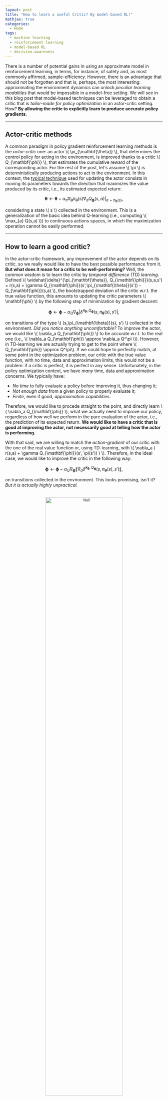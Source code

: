 ```yaml
---
layout: post
title: "How to learn a useful Critic? By model-based RL!"
mathjax: true
categories:
  - Home
tags:
  - machine learning
  - reinforcement learning
  - model-based RL
  - decision-awareness
---
```

There is a number of potential gains in using an approximate model in reinforcement learning, in terms, for instance, of safety and, as most commonly affirmed, sample-efficiency.
However, there is an advantage that should not be forgotten and that is, perhaps, the most interesting: approximating the environment dynamics can unlock _peculiar learning modalities_ that would be impossible in a model-free setting.
We will see in this blog post that model-based techniques can be leveraged to obtain a critic that is _tailor-made for policy optimization_ in an actor-critic setting.
How? __By allowing the critic to explicitly learn to produce accurate policy gradients__.

---
## Actor-critic methods
A common paradigm in policy gradient reinforcement learning methods is the _actor-critic_ one: an actor \\( \pi_{\mathbf{\theta}} \\), that determines the control policy for acting in the environment, is improved thanks to a critic \\( Q_{\mathbf{\phi}} \\), that estimates the cumulative reward of the corresponding actor.
For the rest of the post, let's assume \\( \pi \\) is deterministically producing actions to act in the environment.
In this context, the [typical technique](http://proceedings.mlr.press/v32/silver14.html) used for updating the actor consists in moving its parameters towards the direction that maximizes the value produced by its critic, i.e., its estimated expected return:

<center>

$$
  \mathbf{\theta} \gets \mathbf{\theta} + \alpha_{\pi} \nabla_{\mathbf{\theta}} \pi_{\mathbf{\theta}}(s) \nabla_a Q_{\mathbf{\phi}} (s, a)|_{a = \pi_{\mathbf{\theta}}(s)},
$$

</center>

considering a state \\( s \\) collected in the environment.
This is a generalization of the basic idea behind Q-learning (i.e., computing \\( \max_{a} Q(s,a) \\)) to continuous actions spaces, in which the maximization operation cannot be easily performed.

---
## How to learn a good critic?
In the actor-critic framework, any improvement of the actor depends on its critic, so we really would like to have the best possible performance from it.
__But what does it mean for a critic to be well-performing?__
Well, the common wisdom is to learn the critic by _temporal difference_ (TD) _learning_.
Defined \\( \widehat{\delta}^{\pi_{\mathbf{\theta}}, Q_{\mathbf{\phi}}}(s,a,s') = r(s,a) + \gamma Q_{\mathbf{\phi}}(s',\pi_{\mathbf{\theta}}(s')) - Q_{\mathbf{\phi}}(s,a) \\), the bootstrapped deviation of the critic w.r.t. the true value function, this amounts to updating the critic parameters \\( \mathbf{\phi} \\) by the following step of minimization by gradient descent:

$$
  \mathbf{\phi} \gets \mathbf{\phi} - \alpha_{Q} \nabla_{\mathbf{\phi}} \left| \widehat{\delta}^{\pi_{\mathbf{\theta}}, Q_{\mathbf{\phi}}}(s,\pi_{\mathbf{\theta}}(s),s') \right|,
$$

on transitions of the type \\( (s,\pi_{\mathbf{\theta}}(s), s') \\) collected in the environment.
_Did you notice anything uncomfortable?_
To improve the actor, we would like \\( \nabla_a Q_{\mathbf{\phi}} \\) to be accurate w.r.t. to the real one (i.e., \\( \nabla_a Q_{\mathbf{\phi}} \approx \nabla_a Q^\pi \\)).
However, in TD-learning we are actually trying to get to the point where \\( Q_{\mathbf{\phi}} \approx Q^\pi\\).
If we could hope to perfectly match, at some point in the optimization problem, our critic with the true value function, with no time, data and approximation limits, this would not be a problem: if a critic is perfect, it is perfect in any sense.
Unfortunately, in the policy optimization context, we have _many_ time, data and approximation concerns.
We typically have:
- _No time_ to fully evaluate a policy before improving it, thus changing it;
- _Not enough data_ from a given policy to properly evaluate it;
- _Finite_, even if good, _approximation capabilities_.

Therefore, we would like to procede straight to the point, and directly learn \\( \nabla_a Q_{\mathbf{\phi}} \\), what we actually need to improve our policy, regardless of how well we perform in the pure evaluation of the actor, i.e., the prediction of its expected return.
__We would like to have a critic that is good at improving the actor, not necessarily good at telling how the actor is performing.__

With that said, we are willing to match the _action-gradient_ of our critic with the one of the real value function or, using TD-learning,  with \\( \nabla_a ( r(s,a) + \gamma Q_{\mathbf{\phi}}(s', \pi(s')) ) \\).
Therefore, in the ideal case, we would like to improve the critic in the following way:

$$
  \mathbf{\phi} \gets \mathbf{\phi} - \alpha_{Q} \nabla_{\mathbf{\phi}} \left\| \nabla_a \widehat{\delta}^{\pi_{\mathbf{\theta}}, Q_{\mathbf{\phi}}}(s,\pi_{\mathbf{\theta}}(s),s') \right\|,
$$

on transitions collected in the environment. This looks promising, isn't it?
_But it is actually highly unpractical._

<br>
<div style="width:image width px; font-size:80%; text-align:center;">
<img src="/assets/images/meme.png" style='width:70%; left:0; right:0; margin:auto;' alt="Null">
</div>
<br>

Computing \\( \nabla_a \widehat{\delta}^{\pi_{\mathbf{\theta}}, Q_{\mathbf{\phi}}} \\), the action-gradient of the TD-error, requires to have the real environment dynamics at our disposal in a differentiable form.
We need, in fact, to compute \\( \nabla_a Q_{\mathbf{\phi}}(s', \pi_{\mathbf{\theta}}(s'))\\), to see how the action taken by the agent in a step affects the value at the subsequent step.
It is even more clear to see by looking at the computational graph constructed when computing the TD-error.

<br>
<div style="width:image width px; font-size:80%; text-align:center;">
<img src="/assets/images/computational_graph.png" style='width:100%; left:0; right:0; margin:auto;' alt="Null">
<br>
<em> Computational graph of the TD-error</em>
</div>
<br>

The path in the graph that is highlighted in cyan requires differentiation through the environment dynamics.
And guess what? The world is not differentiable, so we must figure out a way to obtain an approximate version of the required gradients.

---
## Making the world differentiable
Recently, there has been a resurgence of _model-based_ reinforcement learning methods.
In these approaches, as opposed to the _model-free_ ones, an estimated model of the dynamics of the environment is used for learning a control policy.
In the actor-critic setting, we have, therefore, three moving parts that interact and contribute to improving the performance of the agent.
We want to learn the approximate model \\( p_{\mathbf{\omega}} \\) to obtain a better critic \\( Q_{\mathbf{\phi}} \\) that will improve the actor \\( \pi_{\mathbf{\theta}} \\).

<br>
<div style="width:image width px; font-size:80%; text-align:center;">
<img src="/assets/images/model_based_actor_critic.png" style='width:50%; left:0; right:0; margin:auto;' alt="Null">
<br>
<em> Structure of a model-based actor-critic algorithm</em>
</div>
<br>

The use of a model can have benefits per-se, but, importantly, if we use a neural network or any other class of differentiable models, it is possible to properly construct the computational graph of the TD-error and, effectively, _make the world differentiable_.
Or, at least, an approximate version of it.
We can freely use even stochastic models, by leveraging the reparameterization trick.

This is enough to give a try to the minimization of the proper loss function we talked about.
However, it turns out this minimization problem for critic learning is surprisingly hard to solve in practice, prone to degenerate solutions.
We should therefore circumvent this issue, before getting to an actual algorithm.

---
## We need a MAGE!
A remedy to avoid degenerate solutions is to constrain the general minimization problem.
A natural way to do it? By using the TD-error itself.
Formally, we would like to solve the following problem:

$$
        \min_{\widetilde{\mathbf{\phi}} \in \Phi} \mathop{\mathbb{E}}_{\substack{\text{$s \sim d_\mu^\pi$}\\\text{$\widehat{s} \sim p_{\mathbf{\omega}}(\cdot|s,\pi(s))$}}}\left\| \nabla_a \widehat{\delta}^{\pi, Q_{\widetilde{\mathbf{\phi}}}}(s,a,\widehat{s})\Big|_{a=\pi(s)}  \right\| \\
        \mathrm{s.t. } \mathop{\mathbb{E}}_{\substack{\text{$s \sim d_\mu^\pi$}\\\text{$\widehat{s} \sim p_{\mathbf{\omega}}(\cdot|s,\pi(s))$}}} \left| \widehat{\delta}^{\pi, Q_{\widetilde{\mathbf{\phi}}}}(s,\pi(s),\widehat{s}) \right| \leq \lambda.
$$

The cheapest way to approximately solve it is to use penalty function methods, or, simply put, to minimize a linear combination of the traditional TD-error and the error in terms of gradient of critic:

$$
\mathbf{\phi} \gets \mathbf{\phi} - \alpha_{Q} \nabla_{\mathbf{\phi}} \left( \left\| \nabla_a \widehat{\delta}^{\pi_{\mathbf{\theta}}, Q_{\mathbf{\phi}}}(s, a, \widehat{s}) \big|_{a=\pi_{\mathbf{\theta}}(s)} \right\| \\ \qquad \, + \lambda \left| \widehat{\delta}^{\pi_{\mathbf{\theta}}, Q_{\mathbf{\phi}}}(s, a, \widehat{s}) \right|  \right),
$$

on transitions \\( (s, \pi_{\mathbf{\theta}}, \widehat{s})\\) whose next state is sampled from the differentiable approximate model \\( p_{\mathbf{\omega}}\\).

Learning a critic in this way __will produce more accurate gradients, thus improving the actor faster__.

We can insert this procedure for critic learning into a fully-fledged Dyna-based algorithm.
We iteratively interact with the environment, learn the model, improve the critic with our gradient-tailored loss computed on transitions whose next state is imaginary, and improve the actor by ascending the policy gradient provided by the critic.
We call this approach __Model-based Action-Gradient Estimator Policy Optimization (MAGE)__.

---
## Empirical performance of MAGE
In practice, you can use for MAGE any modern deterministic policy gradient algorithm as a base algorithm.
For a model-free algorithm, you just need two steps:
1. _Introduce a learned dynamics model_ and generate transitions from this model instead of the environment;
2. _Learn the critic by_ also _minimizing_ by temporal-difference _the error on the action-gradient_.

We instantiated MAGE by using [TD3](https://arxiv.org/abs/1802.09477) as a base algorithm, alongside an ensemble of Gaussian models.

<br>
<div style="width:image width px; font-size:80%; text-align:center;">
<img src="/assets/images/performance.png" style='width:100%; left:0; right:0; margin:auto;' alt="Null">
<br>
<em> Performance of MAGE on continuous control tasks</em>
</div>
<br>

In comparison with model-free and model-based baselines, you can see that MAGE is significantly more sample efficient in continuous control tasks.
This shows the advantage of directly learning _to improve the policy, and not only to evaluate it_.

---
#### Bonus Observation
The Dyna-TD3 baseline is a modification of MAGE in which only the TD-error is classically minimized for learning the critic, but a model is still used for generating imaginary states.
You can see this version is not only worse than MAGE, but also no better than Data-Efficient TD3, a model-free greedy version of TD3.
There is a __deep__ meaning in this.
Model-based algorithms are _not_ more sample-efficient than model-free algorithms by default.
But while determining under which circumstances there is an advantage in the use of a model in an otherwise model-free algorithm is an interesting problem, the sure thing is that __using a model can lead you to novel learning modalities__, such as the gradient-learning procedure I just described.
And this makes model-based reinforcement learning incredibly interesting.

---
## "Archeological" connections
MAGE is backed by relatively recent theoretical work ([2014-ish](http://proceedings.mlr.press/v32/silver14.html)).
Nonetheless, the idea of leveraging an approximate model to handle or even learn gradients can be interestingly traced back.
The expression "Making the world differentiable", that I previously used in this post, is a quotation of [Jürgen Schmidhuber's 1990 paper](http://people.idsia.ch/~juergen/FKI-126-90_(revised)bw_ocr.pdf), that also leverages the general idea of employing an approximate model as a proxy for a differentiable environment.
An even more incredible connection is with a work originally published [by Paul Werbos in 1977](https://www.semanticscholar.org/paper/Advanced-Forecasting-Methods-for-Global-Crisis-and-Werbos/7e845996f0c9d29cc3ee8ca17ecd21bbcd05b247), that contains the idea of learning the gradient of a state-value function.
Different spirit, motivation (generalization over new trajectories) and framework (deterministic models, no "deep" learning), but an outstanding demonstration of the braveness and topicality of the ideas of the first connectionist era.

Overall, I have a strong feeling that this idea of a deeper connection and interaction between model, critic and actor was strong during that time.
It is in a way not surprising, as this is arguably one of the most natural ways to solve a reinforcement learning problem, more akin to classical control theory but at the same time more in line with what is now known as _differentiable programming_.

---
---
---
_This work was carried out at NNAISENSE, together with the amazing Wojciech Jaśkowski. Read [our paper](https://arxiv.org/abs/2004.14309) or watch our [Github repo](https://github.com/nnaisense/MAGE) for more info_.
